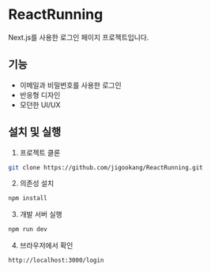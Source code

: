 # ReactRunning

Next.js를 사용한 로그인 페이지 프로젝트입니다.

## 기능

- 이메일과 비밀번호를 사용한 로그인
- 반응형 디자인
- 모던한 UI/UX

## 설치 및 실행

1. 프로젝트 클론
```bash
git clone https://github.com/jigookang/ReactRunning.git
```

2. 의존성 설치
```bash
npm install
```

3. 개발 서버 실행
```bash
npm run dev
```

4. 브라우저에서 확인
```
http://localhost:3000/login
```
